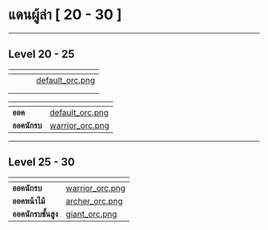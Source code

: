 # แดนผู้ล่า \[ 20 - 30 ]

***

## **Level 20 - 25**

<table data-view="cards"><thead><tr><th></th><th></th><th></th><th data-type="files"></th></tr></thead><tbody><tr><td></td><td></td><td></td><td><a href="../.gitbook/assets/default_orc.png">default_orc.png</a></td></tr><tr><td></td><td></td><td></td><td></td></tr><tr><td></td><td></td><td></td><td></td></tr></tbody></table>

<table data-card-size="large" data-view="cards" data-full-width="true"><thead><tr><th></th><th data-hidden data-card-cover data-type="files"></th></tr></thead><tbody><tr><td><strong>ออค</strong></td><td><a href="../.gitbook/assets/default_orc.png">default_orc.png</a></td></tr><tr><td><strong>ออคนักรบ</strong></td><td><a href="../.gitbook/assets/warrior_orc.png">warrior_orc.png</a></td></tr></tbody></table>

***

## **Level 25 - 30**

<table data-card-size="large" data-view="cards" data-full-width="true"><thead><tr><th></th><th data-hidden data-card-cover data-type="files"></th></tr></thead><tbody><tr><td><strong>ออคนักรบ</strong></td><td><a href="../.gitbook/assets/warrior_orc.png">warrior_orc.png</a></td></tr><tr><td><strong>ออคหน้าไม้</strong></td><td><a href="../.gitbook/assets/archer_orc.png">archer_orc.png</a></td></tr><tr><td><strong>ออคนักรบชั้นสูง</strong></td><td><a href="../.gitbook/assets/giant_orc.png">giant_orc.png</a></td></tr></tbody></table>
